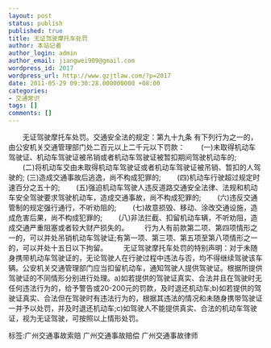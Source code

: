 ```yaml
---
layout: post
status: publish
published: true
title: 无证驾驶摩托车处罚
author: 本站记者
author_login: admin
author_email: jiangwei909@gmail.com
wordpress_id: 2017
wordpress_url: http://www.gzjtlaw.com/?p=2017
date: 2011-05-29 09:30:28.000000000 +08:00
categories:
- 交通常识
tags: []
comments: []
---
```

　　无证驾驶摩托车处罚。交通安全法的规定：第九十九条 有下列行为之一的，由公安机关交通管理部门处二百元以上二千元以下罚款：　　(一)未取得机动车驾驶证、机动车驾驶证被吊销或者机动车驾驶证被暂扣期间驾驶机动车的;　　(二)将机动车交由未取得机动车驾驶证或者机动车驾驶证被吊销、暂扣的人驾驶的; (三)造成交通事故后逃逸，尚不构成犯罪的;　　(四)机动车行驶超过规定时速百分之五十的;　　(五)强迫机动车驾驶人违反道路交通安全法律、法规和机动车安全驾驶要求驾驶机动车，造成交通事故，尚不构成犯罪的;　　(六)违反交通管制的规定强行通行，不听劝阻的;　　(七)故意损毁、移动、涂改交通设施，造成危害后果，尚不构成犯罪的;　　(八)非法拦截、扣留机动车辆，不听劝阻，造成交通严重阻塞或者较大财产损失的。　　行为人有前款第二项、第四项情形之一的，可以并处吊销机动车驾驶证;有第一项、第三项、第五项至第八项情形之一的，可以并处十五日以下拘留。　　无证驾驶摩托车处罚的特别声明：对于未随身携带机动车驾驶证的，无论驾驶人在行驶过程中违法与否，均不得继续驾驶该车辆。公安机关交通管理部门应当扣留机动车，通知驾驶人提供驾驶证。根据所提供驾驶证的不同情形分别进行处理。a)如若提供的驾驶证真实、合法并且在驾驶时无任何违法行为的，给予警告或20-200元的罚款，及时退还机动车;b)如若提供的驾驶证真实、合法但在驾驶时有违法行为的，根据其违法的情况和未随身携带驾驶证一并予以处罚，并及时退还机动车;c)如驾驶人不能提供真实、合法的机动车驾驶证，视为无证驾驶，可按照以上情形处罚。标签:广州交通事故索赔 广州交通事故赔偿 广州交通事故律师
